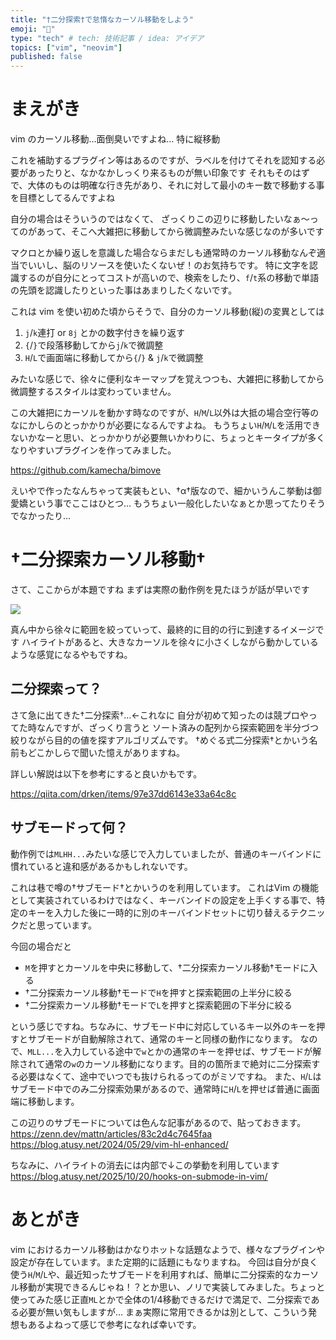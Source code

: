 ```yaml
---
title: "†二分探索†で怠惰なカーソル移動をしよう"
emoji: "🍣"
type: "tech" # tech: 技術記事 / idea: アイデア
topics: ["vim", "neovim"]
published: false
---
```


# まえがき

vim のカーソル移動…面倒臭いですよね…
特に縦移動

これを補助するプラグイン等はあるのですが、ラベルを付けてそれを認知する必要があったりと、なかなかしっくり来るものが無い印象です
それもそのはずで、大体のものは明確な行き先があり、それに対して最小のキー数で移動する事を目標としてるんですよね

自分の場合はそういうのではなくて、
ざっくりこの辺りに移動したいなぁ〜ってのがあって、そこへ大雑把に移動してから微調整みたいな感じなのが多いです

マクロとか繰り返しを意識した場合ならまだしも通常時のカーソル移動なんぞ適当でいいし、脳のリソースを使いたくないぜ！のお気持ちです。
特に文字を認識するのが自分にとってコストが高いので、検索をしたり、`f`/`t`系の移動で単語の先頭を認識したりといった事はあまりしたくないです。

これは vim を使い初めた頃からそうで、自分のカーソル移動(縦)の変異としては
1. `j`/`k`連打 or `8j` とかの数字付きを繰り返す
1. `{`/`}`で段落移動してから`j`/`k`で微調整
1. `H`/`L`で画面端に移動してから`{`/`}` & `j`/`k`で微調整

みたいな感じで、徐々に便利なキーマップを覚えつつも、大雑把に移動してから微調整するスタイルは変わっていません。

この大雑把にカーソルを動かす時なのですが、`H`/`M`/`L`以外は大抵の場合空行等のなにかしらのとっかかりが必要になるんですよね。
もうちょい`H`/`M`/`L`を活用できないかなーと思い、とっかかりが必要無いかわりに、ちょっとキータイプが多くなりやすいプラグインを作ってみました。

https://github.com/kamecha/bimove

えいやで作ったなんちゃって実装もとい、†α†版なので、細かいうんこ挙動は御愛嬌という事でここはひとつ…
もうちょい一般化したいなぁとか思ってたりそうでなかったり…

# †二分探索カーソル移動†

さて、ここからが本題ですね
まずは実際の動作例を見たほうが話が早いです

![](https://storage.googleapis.com/zenn-user-upload/dcd451a41636-20251019.gif)

真ん中から徐々に範囲を絞っていって、最終的に目的の行に到達するイメージです
ハイライトがあると、大きなカーソルを徐々に小さくしながら動かしているような感覚になるやもですね。

## 二分探索って？
さて急に出てきた†二分探索†…←これなに
自分が初めて知ったのは競プロやってた時なんですが、ざっくり言うと
ソート済みの配列から探索範囲を半分づつ絞りながら目的の値を探すアルゴリズムです。
†めぐる式二分探索†とかいう名前もどこかしらで聞いた憶えがありますね。

詳しい解説は以下を参考にすると良いかもです。

https://qiita.com/drken/items/97e37dd6143e33a64c8c

## サブモードって何？
動作例では`MLHH...`みたいな感じで入力していましたが、普通のキーバインドに慣れていると違和感があるかもしれないです。

これは巷で噂の†サブモード†とかいうのを利用しています。
これはVim の機能として実装されているわけではなく、キーバンイドの設定を上手くする事で、特定のキーを入力した後に一時的に別のキーバインドセットに切り替えるテクニックだと思っています。

今回の場合だと
- `M`を押すとカーソルを中央に移動して、†二分探索カーソル移動†モードに入る
- †二分探索カーソル移動†モードで`H`を押すと探索範囲の上半分に絞る
- †二分探索カーソル移動†モードで`L`を押すと探索範囲の下半分に絞る

という感じですね。ちなみに、サブモード中に対応しているキー以外のキーを押すとサブモードが自動解除されて、通常のキーと同様の動作になります。
なので、`MLL...`を入力している途中で`w`とかの通常のキーを押せば、サブモードが解除されて通常の`w`のカーソル移動になります。目的の箇所まで絶対に二分探索する必要はなくて、途中でいつでも抜けられるってのがミソですね。
また、`H`/`L`はサブモード中でのみ二分探索効果があるので、通常時に`H`/`L`を押せば普通に画面端に移動します。

この辺りのサブモードについては色んな記事があるので、貼っておきます。
https://zenn.dev/mattn/articles/83c2d4c7645faa
https://blog.atusy.net/2024/05/29/vim-hl-enhanced/

ちなみに、ハイライトの消去には内部で↓この挙動を利用しています
https://blog.atusy.net/2025/10/20/hooks-on-submode-in-vim/

# あとがき
vim におけるカーソル移動はかなりホットな話題なようで、様々なプラグインや設定が存在しています。また定期的に話題にもなりますね。
今回は自分が良く使う`H`/`M`/`L`や、最近知ったサブモードを利用すれば、簡単に二分探索的なカーソル移動が実現できるんじゃね！？とか思い、ノリで実装してみました。ちょっと使ってみた感じ正直`ML`とかで全体の1/4移動できるだけで満足で、二分探索である必要が無い気もしますが…
まぁ実際に常用できるかは別として、こういう発想もあるよねって感じで参考になれば幸いです。

